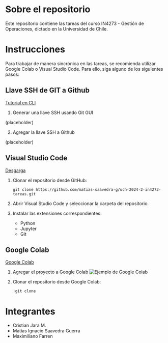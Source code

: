 # Sobre el repositorio

Este repositorio contiene las tareas del curso IN4273 - Gestión de Operaciones, dictado en la Universidad de Chile.

# Instrucciones

Para trabajar de manera sincrónica en las tareas, se recomienda utilizar Google Colab o Visual Studio Code. Para ello, siga alguno de los siguientes pasos:

## Llave SSH de GIT a Github

[Tutorial en CLI](https://decodementor.medium.com/connect-git-to-github-using-ssh-68ab338f4523)

1. Generar una llave SSH usando Git GUI

(placeholder)

2. Agregar la llave SSH a Github

(placeholder)

## Visual Studio Code

[Desgarga](https://code.visualstudio.com/)

1. Clonar el repositorio desde GitHub:
   ```
   git clone https://github.com/matias-saavedra-g/uch-2024-2-in4273-tareas.git
   ```

2. Abrir Visual Studio Code y seleccionar la carpeta del repositorio.

3. Instalar las extensiones correspondientes:
   - Python
   - Jupyter
   - Git

## Google Colab

[Google Colab](https://colab.research.google.com/)

1. Agregar el proyecto a Google Colab
![Ejemplo de Google Colab](https://github.com/user-attachments/assets/df565cf5-7459-4ae8-943d-efee5e7a105d)

2. Clonar el repositorio desde Google Colab:
   ```
   !git clone
   ```

# Integrantes

- Cristian Jara M.
- Matías Ignacio Saavedra Guerra
- Maximiliano Farren